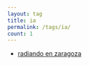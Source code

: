 ```yaml
---
layout: tag
title: ia
permalink: /tags/ia/
count: 1
---
```


- [radiando en zaragoza](https://jartigag.blog/radiando-zaragoza)

